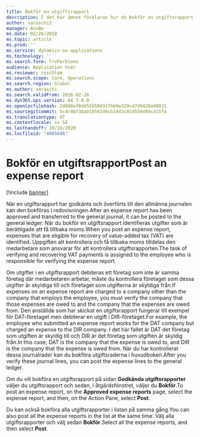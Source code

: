 ```yaml
---
title: Bokför en utgiftsrapport
description: I det här ämnet förklaras hur du bokför en utgiftsrapport i redovisningen.
author: saraschi2
manager: AnnBe
ms.date: 02/26/2018
ms.topic: article
ms.prod: ''
ms.service: dynamics-ax-applications
ms.technology: ''
ms.search.form: TrvPerDiems
audience: Application User
ms.reviewer: roschlom
ms.search.scope: Core, Operations
ms.search.region: Global
ms.author: saraschi
ms.search.validFrom: 2016-02-28
ms.dyn365.ops.version: AX 7.0.0
ms.openlocfilehash: 2d008ef8dd55550431fbb9e329cd7d9428a08831
ms.sourcegitcommit: 5c4c9bf3ba018562d6cb3443c01d550489c415fa
ms.translationtype: HT
ms.contentlocale: sv-SE
ms.lasthandoff: 10/16/2020
ms.locfileid: "4085686"
---
```

# <a name="post-an-expense-report"></a><span data-ttu-id="c5ba9-103">Bokför en utgiftsrapport</span><span class="sxs-lookup"><span data-stu-id="c5ba9-103">Post an expense report</span></span>

[!include [banner](../includes/banner.md)]

<span data-ttu-id="c5ba9-104">När en utgiftsrapport har godkänts och överförts till den allmänna journalen kan den bokföras i redovisningen.</span><span class="sxs-lookup"><span data-stu-id="c5ba9-104">After an expense report has been approved and transferred to the general journal, it can be posted to the general ledger.</span></span> <span data-ttu-id="c5ba9-105">När du bokför en utgiftsrapport identifieras utgifter som är berättigade att få tillbaka moms.</span><span class="sxs-lookup"><span data-stu-id="c5ba9-105">When you post an expense report, expenses that are eligible for recovery of value-added tax (VAT) are identified.</span></span> <span data-ttu-id="c5ba9-106">Uppgiften att kontrollera och få tillbaka moms tilldelas den medarbetare som ansvarar för att kontrollera utgiftsrapporten.</span><span class="sxs-lookup"><span data-stu-id="c5ba9-106">The task of verifying and recovering VAT payments is assigned to the employee who is responsible for verifying the expense report.</span></span>

<span data-ttu-id="c5ba9-107">Om utgifter i en utgiftsrapport debiteras ett företag som inte är samma företag där medarbetaren arbetar, måste du kontrollera företaget som dessa utgifter är skyldiga till och företaget som utgifterna är skyldiga från.</span><span class="sxs-lookup"><span data-stu-id="c5ba9-107">If expenses on an expense report are charged to a company other than the company that employs the employee, you must verify the company that those expenses are owed to and the company that the expenses are owed from.</span></span> <span data-ttu-id="c5ba9-108">Den anställde som har skickat en utgiftsrapport fungerar till exempel för DAT-företaget men debiterar en utgift i DIR-företaget.</span><span class="sxs-lookup"><span data-stu-id="c5ba9-108">For example, the employee who submitted an expense report works for the DAT company but charged an expense to the DIR company.</span></span> <span data-ttu-id="c5ba9-109">I det här fallet är DAT det företag som utgiften är skyldig till och DIR är det företag som utgiften är skyldig från.</span><span class="sxs-lookup"><span data-stu-id="c5ba9-109">In this case, DAT is the company that the expense is owed to, and DIR is the company that the expense is owed from.</span></span> <span data-ttu-id="c5ba9-110">När du har kontrollerat dessa journalrader kan du bokföra utgiftsraderna i huvudboken.</span><span class="sxs-lookup"><span data-stu-id="c5ba9-110">After you verify these journal lines, you can post the expense lines to the general ledger.</span></span>

<span data-ttu-id="c5ba9-111">Om du vill bokföra en utgiftsrapport på sidan **Godkända utgiftsrapporter** väljer du utgiftsrapport och sedan, i åtgärdsfönstret, väljer du **Bokför**.</span><span class="sxs-lookup"><span data-stu-id="c5ba9-111">To post an expense report, on the **Approved expense reports** page, select the expense report, and then, on the Action Pane, select **Post**.</span></span>

<span data-ttu-id="c5ba9-112">Du kan också bokföra alla utgiftsrapporter i listan på samma gång.</span><span class="sxs-lookup"><span data-stu-id="c5ba9-112">You can also post all the expense reports in the list at the same time.</span></span> <span data-ttu-id="c5ba9-113">Välj alla utgiftsrapporter och välj sedan **Bokför**.</span><span class="sxs-lookup"><span data-stu-id="c5ba9-113">Select all the expense reports, and then select **Post**.</span></span>
